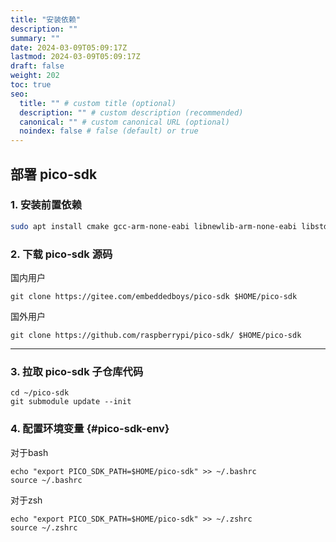 ```yaml
---
title: "安装依赖"
description: ""
summary: ""
date: 2024-03-09T05:09:17Z
lastmod: 2024-03-09T05:09:17Z
draft: false
weight: 202
toc: true
seo:
  title: "" # custom title (optional)
  description: "" # custom description (recommended)
  canonical: "" # custom canonical URL (optional)
  noindex: false # false (default) or true
---
```


## 部署 pico-sdk

### 1. 安装前置依赖

```bash title="安装前置依赖"
sudo apt install cmake gcc-arm-none-eabi libnewlib-arm-none-eabi libstdc++-arm-none-eabi-newlib
```

### 2. 下载 pico-sdk 源码

国内用户
```shell
git clone https://gitee.com/embeddedboys/pico-sdk $HOME/pico-sdk
```

国外用户
```shell
git clone https://github.com/raspberrypi/pico-sdk/ $HOME/pico-sdk
```

-------------


### 3. 拉取 pico-sdk 子仓库代码

```shell
cd ~/pico-sdk
git submodule update --init
```

### 4. 配置环境变量 {#pico-sdk-env}

对于bash

```shell
echo "export PICO_SDK_PATH=$HOME/pico-sdk" >> ~/.bashrc
source ~/.bashrc
```

对于zsh

```shell
echo "export PICO_SDK_PATH=$HOME/pico-sdk" >> ~/.zshrc
source ~/.zshrc
```
